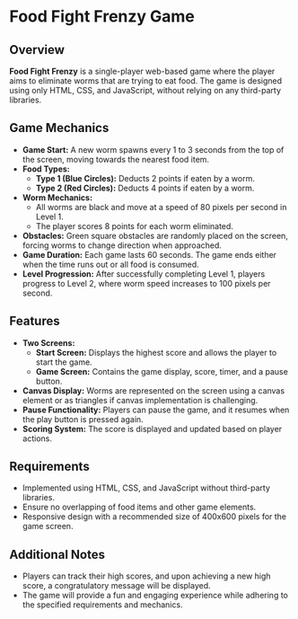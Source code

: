 # Food Fight Frenzy Game

## Overview
**Food Fight Frenzy** is a single-player web-based game where the player aims to eliminate worms that are trying to eat food. The game is designed using only HTML, CSS, and JavaScript, without relying on any third-party libraries.

## Game Mechanics
- **Game Start:** A new worm spawns every 1 to 3 seconds from the top of the screen, moving towards the nearest food item.
- **Food Types:**
  - **Type 1 (Blue Circles):** Deducts 2 points if eaten by a worm.
  - **Type 2 (Red Circles):** Deducts 4 points if eaten by a worm.
- **Worm Mechanics:** 
  - All worms are black and move at a speed of 80 pixels per second in Level 1.
  - The player scores 8 points for each worm eliminated.
- **Obstacles:** Green square obstacles are randomly placed on the screen, forcing worms to change direction when approached.
- **Game Duration:** Each game lasts 60 seconds. The game ends either when the time runs out or all food is consumed.
- **Level Progression:** After successfully completing Level 1, players progress to Level 2, where worm speed increases to 100 pixels per second.

## Features
- **Two Screens:**
  - **Start Screen:** Displays the highest score and allows the player to start the game.
  - **Game Screen:** Contains the game display, score, timer, and a pause button.
- **Canvas Display:** Worms are represented on the screen using a canvas element or as triangles if canvas implementation is challenging.
- **Pause Functionality:** Players can pause the game, and it resumes when the play button is pressed again.
- **Scoring System:** The score is displayed and updated based on player actions.

## Requirements
- Implemented using HTML, CSS, and JavaScript without third-party libraries.
- Ensure no overlapping of food items and other game elements.
- Responsive design with a recommended size of 400x600 pixels for the game screen.

## Additional Notes
- Players can track their high scores, and upon achieving a new high score, a congratulatory message will be displayed.
- The game will provide a fun and engaging experience while adhering to the specified requirements and mechanics.
